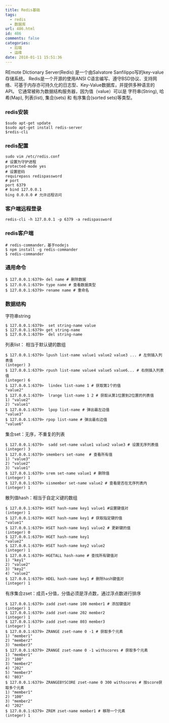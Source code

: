 ```yaml
---
title: Redis基础
tags:
  - redis
  - 数据库
url: 486.html
id: 486
comments: false
categories:
  - 后端
  - 运维
date: 2018-01-11 15:51:36
---
```


REmote DIctionary Server(Redis) 是一个由Salvatore Sanfilippo写的key-value存储系统。 Redis是一个开源的使用ANSI C语言编写、遵守BSD协议、支持网络、可基于内存亦可持久化的日志型、Key-Value数据库，并提供多种语言的API。 它通常被称为数据结构服务器，因为值（value）可以是 字符串(String), 哈希(Map), 列表(list), 集合(sets) 和 有序集合(sorted sets)等类型。

### redis安装

    $sudo apt-get update
    $sudo apt-get install redis-server
    $redis-cli
    

### redis配置

    sudo vim /etc/redis.conf
    # 设置为守护进程
    protected-mode yes
    # 设置密码
    requirepass redispassword
    # port
    port 6379
    # bind 127.0.0.1
    bing 0.0.0.0 # 允许远程访问
    
    

### 客户端远程登录

    redis-cli -h 127.0.0.1 -p 6379 -a redispassword
    

### redis客户端

    # redis-commander，基于nodejs
    $ npm install -g redis-commander
    $ redis-commander
    

### 通用命令

    $ 127.0.0.1:6379> del name # 删除数据
    $ 127.0.0.1:6379> type name # 查看数据类型
    $ 127.0.0.1:6379> rename name # 重命名
    
    

### 数据结构

字符串string

    $ 127.0.0.1:6379>  set string-name value
    $ 127.0.0.1:6379> get string-name
    $ 127.0.0.1:6379>  del string-name
    

列表list： 相当于默认键的数组

    $ 127.0.0.1:6379> lpush list-name value1 value2 value3 ... # 左侧插入列表值
    (integer) 3
    $ 127.0.0.1:6379> rpush list-name value4 value5 value6... # 右侧插入列表值
    (integer) 6
    $ 127.0.0.1:6379>  lindex list-name 1 # 获取第1个的值
    "value2"
    $ 127.0.0.1:6379>  lrange list-name 1 2 # 获取从第1位置到2位置的列表值
    1) "value2"
    2) "value1"
    $ 127.0.0.1:6379>  lpop list-name # 弹出最左边值
    "value3"
    $ 127.0.0.1:6379> rpop list-name # 弹出最右边值
    "value6"
    

集合set：无序，不重复的列表

    $ 127.0.0.1:6379>  sadd set-name value1 value2 value3 # 设置无序列表值
    (integer) 3
    $ 127.0.0.1:6379> smembers set-name  # 查看所有值
    1) "value3"
    2) "value2"
    3) "value1"
    $ 127.0.0.1:6379> srem set-name value1 # 删除值
    (integer) 1
    $ 127.0.0.1:6379> sismember set-name value2 # 查看是否在无序列表内
    (integer) 1
    

散列值hash：相当于自定义键的数组

    $ 127.0.0.1:6379> HSET hash-name key1 value1 #设置键值对
    (integer) 1
    $ 127.0.0.1:6379> HGET hash-name key1 # 获取指定键的值
    "value1"
    $ 127.0.0.1:6379> HSET hash-name key1 value2 # 更新键的值
    (integer) 0
    $ 127.0.0.1:6379> HGET hash-name key1 
    "value2"
    $ 127.0.0.1:6379> HSET hash-name key2 value2
    (integer) 1
    $ 127.0.0.1:6379> HGETALL hash-name # 查找所有键值对
    1) "key1"
    2) "value2"
    3) "key2"
    4) "value2"
    $ 127.0.0.1:6379> HDEL hash-name key1 # 删除hash键值对
    (integer) 1
    

有序集合zset：成员+分值，分值必须是浮点数，通过浮点数进行排序

    $ 127.0.0.1:6379> zadd zset-name 100 member1 # 添加键值对
    (integer) 1
    $ 127.0.0.1:6379> zadd zset-name 202 member2
    (integer) 1
    $ 127.0.0.1:6379> zadd zset-name 803 member3
    (integer) 1
    $ 127.0.0.1:6379> ZRANGE zset-name 0 -1 # 获取多个元素
    1) "member1"
    2) "member2"
    3) "member3"
    $ 127.0.0.1:6379> ZRANGE zset-name 0 -1 withscores # 获取多个元素
    1) "member1"
    2) "100"
    3) "member2"
    4) "202"
    5) "member3"
    6) "803"
    $ 127.0.0.1:6379> ZRANGEBYSCORE zset-name 0 300 withscores # 按score获取多个元素
    1) "member1"
    2) "100"
    3) "member2"
    4) "202"
    $ 127.0.0.1:6379> ZREM zset-name member1 # 移除一个元素
    (integer) 1